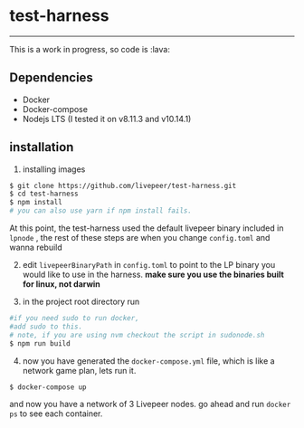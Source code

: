 # test-harness
---------

This is a work in progress, so code is :lava:


## Dependencies

- Docker
- Docker-compose
- Nodejs LTS (I tested it on v8.11.3 and v10.14.1)

## installation

1. installing images

```bash
$ git clone https://github.com/livepeer/test-harness.git
$ cd test-harness
$ npm install
# you can also use yarn if npm install fails.
```

At this point, the test-harness used the default livepeer binary included in `lpnode` , the rest of these steps are when you change `config.toml` and wanna rebuild

2. edit `livepeerBinaryPath`  in `config.toml` to point to the LP binary you would like to use in the harness. **make sure you use the binaries built for linux, not darwin**

3. in the project root directory run

```bash
#if you need sudo to run docker,
#add sudo to this.
# note, if you are using nvm checkout the script in sudonode.sh
$ npm run build
```

4. now you have generated the `docker-compose.yml` file, which is like a network game plan, lets run it.

```bash
$ docker-compose up
```

and now you have a network of 3 Livepeer nodes. go ahead and run `docker ps` to see each container.
